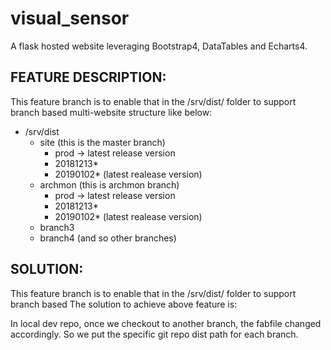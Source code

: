 # visual_sensor
A flask hosted website leveraging Bootstrap4, DataTables and Echarts4.

FEATURE DESCRIPTION:
----------------------------
This feature branch is to enable that in the /srv/dist/ folder to support branch based
multi-website structure like below:
- /srv/dist
    - site (this is the master branch)
        - prod -> latest release version
        - 20181213*
        - 20190102* (latest realease version)
    - archmon (this is archmon branch)
        - prod -> latest release version
        - 20181213*
        - 20190102* (latest realease version)
    - branch3
    - branch4 (and so other branches)

SOLUTION:
----------------------------
This feature branch is to enable that in the /srv/dist/ folder to support branch based
The solution to achieve above feature is:

In local dev repo, once we checkout to another branch, the fabfile changed accordingly.
So we put the specific git repo dist path for each branch.
